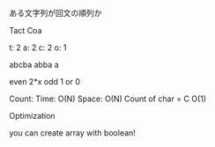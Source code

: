 ある文字列が回文の順列か

Tact Coa

t: 2
a: 2
c: 2
o: 1

abcba
abba
a

even 2*x
odd 1 or 0

Count: Time: O(N) Space: O(N) Count of char = C O(1)

Optimization

you can create array with boolean!
